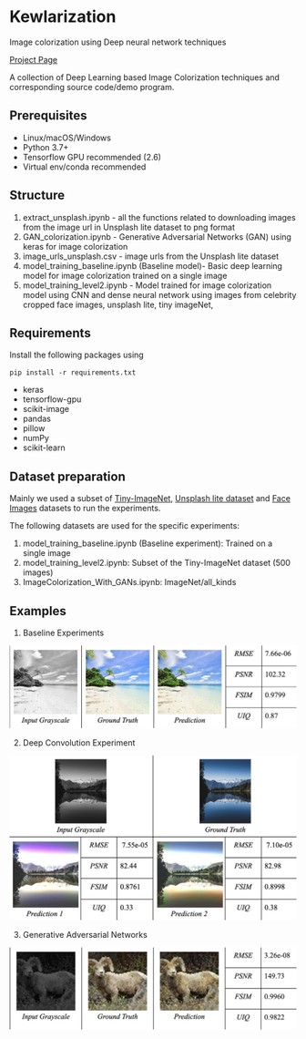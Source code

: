 # Kewlarization
Image colorization using Deep neural network techniques

[Project Page](https://docs.google.com/document/d/1fVftGix7oQKbv8RJVrcg32wUZP8UkuLyyuD77DEFeR4/edit#heading=h.u1nhoxyp55w)

A collection of Deep Learning based Image Colorization techniques and corresponding source code/demo program.

## Prerequisites
- Linux/macOS/Windows
- Python 3.7+
- Tensorflow GPU recommended (2.6)
- Virtual env/conda recommended

## Structure

1) extract_unsplash.ipynb - all the functions related to downloading images from the image url in Unsplash lite dataset to png format
2) GAN_colorization.ipynb - Generative Adversarial Networks (GAN) using keras for image colorization 
3) image_urls_unsplash.csv - image urls from the Unsplash lite dataset
4) model_training_baseline.ipynb (Baseline model)- Basic deep learning model for image colorization trained on a single image
5) model_training_level2.ipynb - Model trained for image colorization model using CNN and dense neural network using images from celebrity cropped face images, unsplash lite, tiny imageNet,

## Requirements

Install the following packages using 
```
pip install -r requirements.txt
```
- keras
- tensorflow-gpu
- scikit-image
- pandas
- pillow
- numPy
- scikit-learn

## Dataset preparation

Mainly we used a subset of [Tiny-ImageNet](http://www.image-net.org), [Unsplash lite dataset](https://github.com/unsplash/datasets) and [Face Images](https://github.com/2014mchidamb/DeepColorization/tree/master/face_images)
datasets to run the experiments. 

The following datasets are used for the specific experiments:

1) model_training_baseline.ipynb (Baseline experiment): Trained on a single image
2) model_training_level2.ipynb: Subset of the Tiny-ImageNet dataset (500 images)
3) ImageColorization_With_GANs.ipynb: ImageNet/all_kinds

## Examples

1) Baseline Experiments

![1](readme_images/baseline.png)

2) Deep Convolution Experiment

![2](readme_images/level2.png)

3)  Generative Adversarial Networks

![2](readme_images/gan.png)

